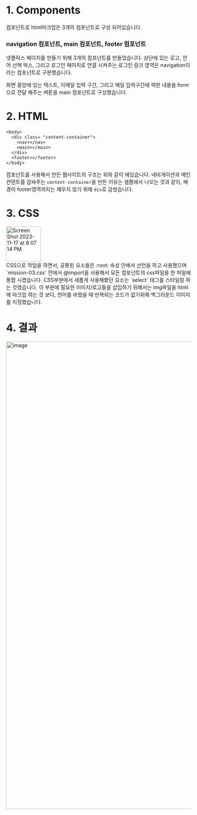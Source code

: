 # 1. Components
컴포넌트로 html마크업은 3개의 컴포넌트로 구성 되어있습니다.

### navigation 컴포넌트, main 컴포넌트, footer 컴포넌트

넷플릭스 페이지를 만들기 위해 3개의 컴포넌트를 만들었습니다. 상단에 있는 로고, 언어 선택 박스, 그리고 로그인 페이지로 연결 시켜주는 로그인 링크 영역은 navigation이라는 컴포넌트로 구분했습니다.

화면 중앙에 있는 텍스트, 이메일 입력 구간, 그리고 메일 입력구간에 력한 내용을 form으로 전달 해주는 버튼을 main 컴포넌트로 구성했습니다.

# 2. HTML
```
<body>
  <div class= "content-container">
    <nav></nav>
    <main></main>
  </div>
  <footer></footer>
</body>
```

컴포넌트를 사용해서 만든 웹사이트의 구조는 위와 같이 돼있습니다.
네비게이션과 메인 컨텐트를 감싸주는 `content-container`을 만든 이유는 샘플에서 나오는 것과 같이, 배경이 footer영역까지는 채우지 않기 위해 `div`로 감쌌습니다.

# 3. CSS
<img width="95" alt="Screen Shot 2023-11-17 at 8 07 14 PM" src="https://github.com/dldnlee/home-work/assets/83799987/4c5f00fb-c364-4f8f-9322-61bfd5e3d59e">
<br>
CSS으로 작업을 하면서, 공통된 요소들은 :root: 속성 안에서 선언을 하고 사용했으며 `mission-03.css` 안에서 @import을 사용해서 모든 컴포넌트의 css파일을 한 파일에 통합 시켰습니다.
CSS부분에서 새롭게 사용해봤던 요소는 `select` 태그를 스타일링 하는 것였습니다. 이 부분에 필요한 이미지/로고들을 삽입하기 위해서는 img파일을 html에 마크업 하는 것 보다, 언어를 바꿨을 때
반복되는 코드가 없기위해 백그라운드 이미지를 지정했습니다.

# 4. 결과
<img width="1273" alt="image" src="https://github.com/dldnlee/home-work/assets/83799987/93eefdb0-8f4d-4a68-9835-5cfd248374c4">
<br>


